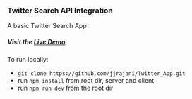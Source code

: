 ### Twitter Search API Integration

A basic Twitter Search App

##### **Visit the [Live Demo](https://humdrum-twitter-app.herokuapp.com/)**

To run locally:

* `git clone https://github.com/jjrajani/Twitter_App.git`
* run `npm install` from root dir, server and client
* run `npm run dev` from the root dir
